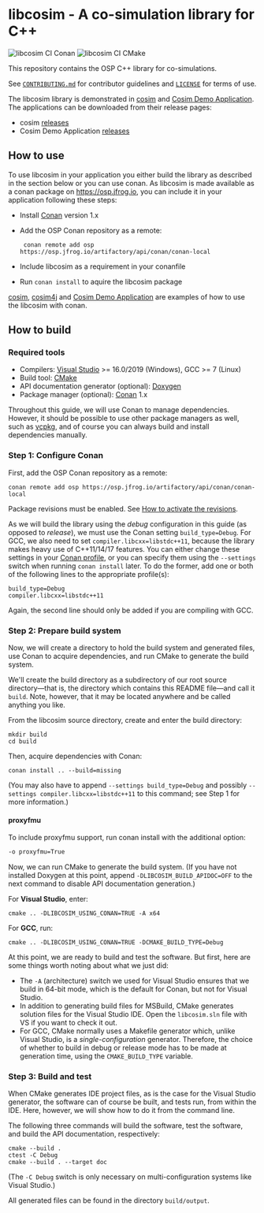 libcosim - A co-simulation library for C++
==========================================
![libcosim CI Conan](https://github.com/open-simulation-platform/libcosim/workflows/libcosim%20CI%20Conan/badge.svg)
![libcosim CI CMake](https://github.com/open-simulation-platform/libcosim/workflows/libcosim%20CI%20CMake/badge.svg)

This repository contains the OSP C++ library for co-simulations.
 
See [`CONTRIBUTING.md`] for contributor guidelines and [`LICENSE`] for
terms of use.

The libcosim library is demonstrated in [cosim](https://github.com/open-simulation-platform/cosim-cli) and 
[Cosim Demo Application](https://github.com/open-simulation-platform/cosim-demo-app).
The applications can be downloaded from their release pages: 
- cosim [releases](https://github.com/open-simulation-platform/cosim-cli/releases)
- Cosim Demo Application [releases](https://github.com/open-simulation-platform/cosim-demo-app/releases)  
 
How to use
------------
To use libcosim in your application you either build the library as described 
in the section below or you can use conan. As libcosim is made available as a 
conan package on https://osp.jfrog.io, you can include it in your application
following these steps:

* Install [Conan] version 1.x
* Add the OSP Conan repository as a remote: 

       conan remote add osp https://osp.jfrog.io/artifactory/api/conan/conan-local
* Include libcosim as a requirement in your conanfile 
* Run `conan install` to aquire the libcosim package

[cosim], [cosim4j] and [Cosim Demo Application] are examples of how to use the libcosim with conan.

How to build
------------

### Required tools

  * Compilers: [Visual Studio] >= 16.0/2019 (Windows), GCC >= 7 (Linux)
  * Build tool: [CMake]
  * API documentation generator (optional): [Doxygen]
  * Package manager (optional): [Conan] 1.x

Throughout this guide, we will use Conan to manage dependencies.  However, it
should be possible to use other package managers as well, such as [vcpkg], and
of course you can always build and install dependencies manually.

### Step 1: Configure Conan

First, add the OSP Conan repository as a remote:

    conan remote add osp https://osp.jfrog.io/artifactory/api/conan/conan-local

Package revisions must be enabled. See [How to activate the revisions].

As we will build the library using the *debug* configuration in this guide (as
opposed to *release*), we must use the Conan setting `build_type=Debug`.  For
GCC, we also need to set `compiler.libcxx=libstdc++11`, because the library
makes heavy use of C++11/14/17 features.  You can either change these settings
in your [Conan profile], or you can specify them using the `--settings` switch
when running `conan install` later. To do the former, add one or both of the
following lines to the appropriate profile(s):

    build_type=Debug
    compiler.libcxx=libstdc++11

Again, the second line should only be added if you are compiling with GCC.


### Step 2: Prepare build system

Now, we will create a directory to hold the build system and generated files,
use Conan to acquire dependencies, and run CMake to generate the build system.

We'll create the build directory as a subdirectory of our root source
directory—that is, the directory which contains this README file—and call it
`build`.  Note, however, that it may be located anywhere and be called anything
you like.

From the libcosim source directory, create and enter the build directory:

    mkdir build
    cd build

Then, acquire dependencies with Conan:

    conan install .. --build=missing

(You may also have to append `--settings build_type=Debug` and possibly
`--settings compiler.libcxx=libstdc++11` to this command; see Step 1 for more
information.)

#### proxyfmu
To include proxyfmu support, run conan install with the additional option:
```bash
-o proxyfmu=True
```

Now, we can run CMake to generate the build system.  (If you have not installed
Doxygen at this point, append `-DLIBCOSIM_BUILD_APIDOC=OFF` to the next command
to disable API documentation generation.)

For **Visual Studio**, enter:

    cmake .. -DLIBCOSIM_USING_CONAN=TRUE -A x64

For **GCC**, run:

    cmake .. -DLIBCOSIM_USING_CONAN=TRUE -DCMAKE_BUILD_TYPE=Debug

At this point, we are ready to build and test the software.  But first, here are
some things worth noting about what we just did:

  * The `-A` (architecture) switch we used for Visual Studio ensures that we build
    in 64-bit mode, which is the default for Conan, but not for Visual Studio.
  * In addition to generating build files for MSBuild, CMake generates solution
    files for the Visual Studio IDE.  Open the `libcosim.sln` file with VS if you
    want to check it out.
  * For GCC, CMake normally uses a Makefile generator which, unlike Visual
    Studio, is a *single-configuration* generator.  Therefore, the choice of
    whether to build in debug or release mode has to be made at generation time,
    using the `CMAKE_BUILD_TYPE` variable.

### Step 3: Build and test

When CMake generates IDE project files, as is the case for the Visual Studio
generator, the software can of course be built, and tests run, from within the
IDE.  Here, however, we will show how to do it from the command line.

The following three commands will build the software, test the software, and
build the API documentation, respectively:

    cmake --build .
    ctest -C Debug
    cmake --build . --target doc

(The `-C Debug` switch is only necessary on multi-configuration systems like
Visual Studio.)

All generated files can be found in the directory `build/output`.


[`CONTRIBUTING.md`]: ./CONTRIBUTING.md
[`LICENSE`]: ./LICENSE
[Visual Studio]: https://visualstudio.microsoft.com
[CMake]: https://cmake.org
[Doxygen]: http://www.doxygen.org
[Conan]: https://conan.io
[vcpkg]: https://github.com/Microsoft/vcpkg
[Conan profile]: https://docs.conan.io/en/latest/using_packages/using_profiles.html
[cosim]: https://github.com/open-simulation-platform/cosim-cli/blob/master/conanfile.txt
[Cosim Demo Application]: https://github.com/open-simulation-platform/cosim-demo-app/blob/master/conanfile.txt
[cosim4j]: https://github.com/open-simulation-platform/cosim4j/blob/master/cosim4j-native/conanfile.txt
[How to activate the revisions]:https://docs.conan.io/en/latest/versioning/revisions.html?highlight=revisions#how-to-activate-the-revisions
